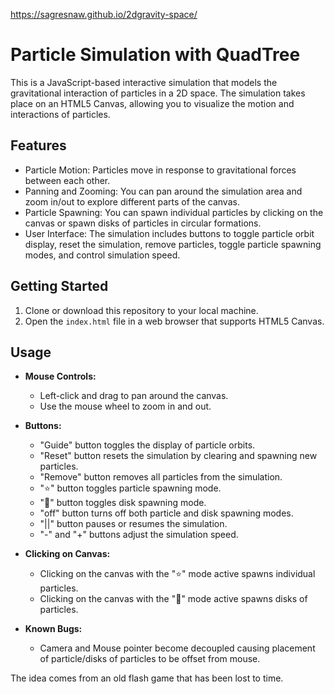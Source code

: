 https://sagresnaw.github.io/2dgravity-space/

# Particle Simulation with QuadTree

This is a JavaScript-based interactive simulation that models the gravitational interaction of particles in a 2D space. The simulation takes place on an HTML5 Canvas, allowing you to visualize the motion and interactions of particles.

## Features

- Particle Motion: Particles move in response to gravitational forces between each other.
- Panning and Zooming: You can pan around the simulation area and zoom in/out to explore different parts of the canvas.
- Particle Spawning: You can spawn individual particles by clicking on the canvas or spawn disks of particles in circular formations.
- User Interface: The simulation includes buttons to toggle particle orbit display, reset the simulation, remove particles, toggle particle spawning modes, and control simulation speed.

## Getting Started

1. Clone or download this repository to your local machine.
2. Open the `index.html` file in a web browser that supports HTML5 Canvas.

## Usage

- **Mouse Controls:** 
  - Left-click and drag to pan around the canvas.
  - Use the mouse wheel to zoom in and out.

- **Buttons:**
  - "Guide" button toggles the display of particle orbits.
  - "Reset" button resets the simulation by clearing and spawning new particles.
  - "Remove" button removes all particles from the simulation.
  - "⭐️" button toggles particle spawning mode.
  - "💫" button toggles disk spawning mode.
  - "off" button turns off both particle and disk spawning modes.
  - "||" button pauses or resumes the simulation.
  - "-" and "+" buttons adjust the simulation speed.

- **Clicking on Canvas:**
  - Clicking on the canvas with the "⭐️" mode active spawns individual particles.
  - Clicking on the canvas with the "💫" mode active spawns disks of particles.

- **Known Bugs:**
  - Camera and Mouse pointer become decoupled causing placement of particle/disks of particles to be offset from mouse.



The idea comes from an old flash game that has been lost to time.